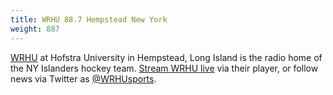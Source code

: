 ```yaml
---
title: WRHU 88.7 Hempstead New York 
weight: 887
---
```

[WRHU] at Hofstra University
in Hempstead, Long Island
is the radio home of the NY Islanders hockey team.
[Stream WRHU live] via their player, or follow news
via Twitter as [@WRHUsports].

[WRHU]:https://www.hofstra.edu/academics/colleges/soc/wrhu/wrhu_listen.html
[Stream WRHU live]:http://streamwrhu.net/newPlayer/?live
[@WRHUsports]:https://twitter.com/WRHUsports
